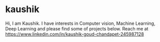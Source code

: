 # kaushik
Hi, I am Kaushik. I have interests in Computer vision, Machine Learning, Deep Learning and please find some of projects below.
Reach me at https://www.linkedin.com/in/kaushik-goud-chandapet-245987128
